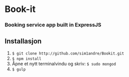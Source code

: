 # Book-it
### Booking service app built in ExpressJS

## Installasjon
1. `$ git clone http://github.com/sim1andre/Bookit.git`
2. `$ npm install`
3. Åpne et nytt terminalvindu og skriv: `$ sudo mongod`
4. `$ gulp`
